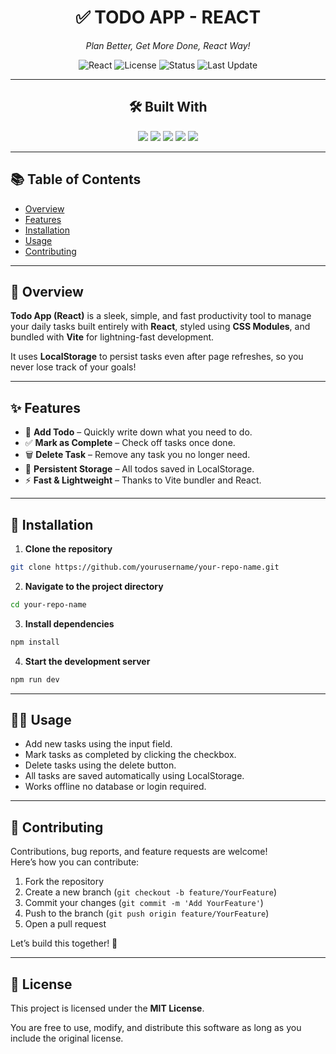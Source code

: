 <div align="center">

# ✅ TODO APP - REACT

*Plan Better, Get More Done, React Way!*

![React](https://img.shields.io/badge/Built%20With-React-61DAFB?logo=react)
![License](https://img.shields.io/badge/License-MIT-brightgreen)
![Status](https://img.shields.io/badge/Status-Completed-blue)
![Last Update](https://img.shields.io/badge/Last%20Update-July%202025-lightgrey)

---

## 🛠️ Built With

<img src="https://img.shields.io/badge/React-18.x-blue?logo=react" />
<img src="https://img.shields.io/badge/JavaScript-ES6-yellow" />
<img src="https://img.shields.io/badge/CSS-Modules-blueviolet" />
<img src="https://img.shields.io/badge/Vite-Speed%20Booster-orange" />
<img src="https://img.shields.io/badge/LocalStorage-Persistence-informational" />

</div>

---

## 📚 Table of Contents

- [Overview](#overview)
- [Features](#features)
- [Installation](#installation)
- [Usage](#usage)
- [Contributing](#contributing)


---

## 📖 Overview

**Todo App (React)** is a sleek, simple, and fast productivity tool to manage your daily tasks built entirely with **React**, styled using **CSS Modules**, and bundled with **Vite** for lightning-fast development.

It uses **LocalStorage** to persist tasks even after page refreshes, so you never lose track of your goals!

---

## ✨ Features

- 📝 **Add Todo** – Quickly write down what you need to do.
- ✅ **Mark as Complete** – Check off tasks once done.
- 🗑️ **Delete Task** – Remove any task you no longer need.
- 💾 **Persistent Storage** – All todos saved in LocalStorage.
- ⚡ **Fast & Lightweight** – Thanks to Vite bundler and React.

---


## 🚀 Installation

1. **Clone the repository**

```bash
git clone https://github.com/yourusername/your-repo-name.git
```

2. **Navigate to the project directory**

```bash
cd your-repo-name
```

3. **Install dependencies**

```bash
npm install
```

4. **Start the development server**

```bash
npm run dev
```

---

## 🧑‍💻 Usage

- Add new tasks using the input field.
- Mark tasks as completed by clicking the checkbox.
- Delete tasks using the delete button.
- All tasks are saved automatically using LocalStorage.
- Works offline no database or login required.

---

## 🤝 Contributing

Contributions, bug reports, and feature requests are welcome!  
Here’s how you can contribute:

1. Fork the repository  
2. Create a new branch (`git checkout -b feature/YourFeature`)  
3. Commit your changes (`git commit -m 'Add YourFeature'`)  
4. Push to the branch (`git push origin feature/YourFeature`)  
5. Open a pull request

Let’s build this together! 💪

---

## 📄 License

This project is licensed under the **MIT License**.

You are free to use, modify, and distribute this software as long as you include the original license.


